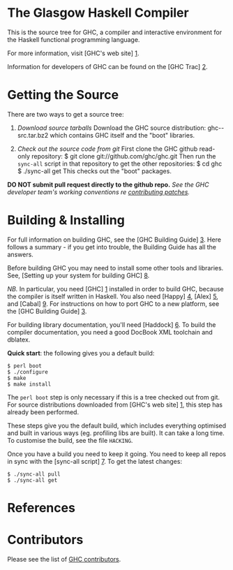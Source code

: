 The Glasgow Haskell Compiler
============================

This is the source tree for GHC, a compiler and interactive
environment for the Haskell functional programming language.

For more information, visit [GHC's web site] [1].

Information for developers of GHC can be found on the [GHC Trac] [2].


Getting the Source
==================

There are two ways to get a source tree:

 1. *Download source tarballs*
  Download the GHC source distribution:
    ghc-<version>-src.tar.bz2
  which contains GHC itself and the "boot" libraries.

 2. *Check out the source code from git*
  First clone the GHC github read-only repository:
    $ git clone git://github.com/ghc/ghc.git
  Then run the `sync-all` script in that repository to get the other
  repositories:
    $ cd ghc
    $ ./sync-all get
  This checks out the "boot" packages.

  **DO NOT submit pull request directly to the github repo.**
  *See the GHC developer team's working conventions re [contributing patches](http://hackage.haskell.org/trac/ghc/wiki/WorkingConventions/Git#Contributingpatches "hackage.haskell.org/trac/ghc/wiki/WorkingConventions/Git#Contributingpatches").*


Building & Installing
=====================

For full information on building GHC, see the [GHC Building Guide] [3].
Here follows a summary - if you get into trouble, the Building Guide
has all the answers.

Before building GHC you may need to install some other tools and
libraries.  See, [Setting up your system for building GHC] [8].

*NB.* In particular, you need [GHC] [1] installed in order to build GHC,
because the compiler is itself written in Haskell.  You also need
[Happy] [4], [Alex] [5], and [Cabal] [9].  For instructions on how
to port GHC to a new platform, see the [GHC Building Guide] [3].

For building library documentation, you'll need [Haddock] [6].  To build
the compiler documentation, you need a good DocBook XML toolchain and
dblatex.

**Quick start**: the following gives you a default build:

    $ perl boot
    $ ./configure
    $ make
    $ make install

The `perl boot` step is only necessary if this is a tree checked out
from git.  For source distributions downloaded from [GHC's web site] [1],
this step has already been performed.

These steps give you the default build, which includes everything
optimised and built in various ways (eg. profiling libs are built).
It can take a long time.  To customise the build, see the file `HACKING`.

Once you have a build you need to keep it going.  You need to keep all
repos in sync with the [sync-all script] [7].  To get the latest changes:

    $ ./sync-all pull
    $ ./sync-all get


References
==========

  [1]: http://www.haskell.org/ghc/            "GHC Home Page"
  [2]: http://hackage.haskell.org/trac/ghc    "GHC Developer's Wiki"
  [3]: http://hackage.haskell.org/trac/ghc/wiki/Building
                                              "Building Guide"
  [4]: http://www.haskell.org/happy/          "Happy"
  [5]: http://www.haskell.org/alex/           "Alex"
  [6]: http://www.haskell.org/haddock/        "Haddock"
  [7]: http://hackage.haskell.org/trac/ghc/wiki/Building/SyncAll
                                              "Building: sync-all"
  [8]: http://hackage.haskell.org/trac/ghc/wiki/Building/Preparation
                                              "Building: Preparation"
  [9]: http://www.haskell.org/cabal/          "Cabal"


Contributors
============

Please see the list of [GHC contributors](http://www.haskell.org/ghc/contributors.html "GHC contributors").
